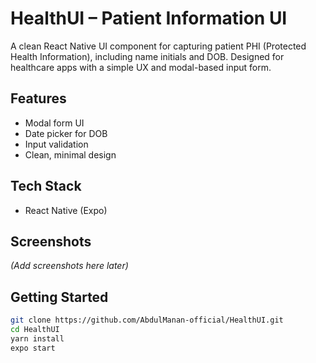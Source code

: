 # HealthUI – Patient Information UI

A clean React Native UI component for capturing patient PHI (Protected Health Information), including name initials and DOB. Designed for healthcare apps with a simple UX and modal-based input form.

## Features
- Modal form UI
- Date picker for DOB
- Input validation
- Clean, minimal design

## Tech Stack
- React Native (Expo)

## Screenshots
_(Add screenshots here later)_

## Getting Started

```bash
git clone https://github.com/AbdulManan-official/HealthUI.git
cd HealthUI
yarn install
expo start
